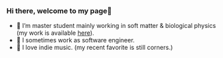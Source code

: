 ### Hi there, welcome to my page👋

- 🦔   I’m master student mainly working in soft matter & biological physics (my work is available [here](https://arxiv.org/abs/2101.05184)).
- 🐳   I sometimes work as software engineer.
- 🥺   I love indie music. (my recent favorite is still corners.)

<!--
**shuzokato/shuzokato** is a ✨ _special_ ✨ repository because its `README.md` (this file) appears on your GitHub profile.

Here are some ideas to get you started:

- 🔭 I’m currently working on ...
- 🌱 I’m currently learning ...
- 👯 I’m looking to collaborate on ...
- 🤔 I’m looking for help with ...
- 💬 Ask me about ...
- 📫 How to reach me: ...
- 😄 Pronouns: ...
- ⚡ Fun fact: ...
-->
